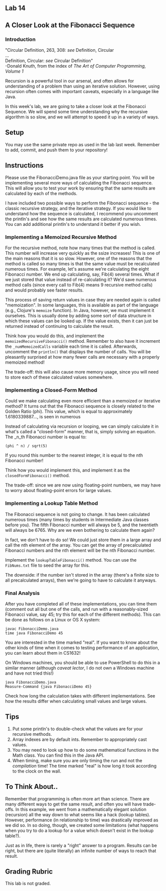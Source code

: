 ## Lab 14

## A Closer Look at the Fibonacci Sequence

### Introduction

"Circular Definition, 263, 308: _see_ Definition, Circular  
 ...  
 Definition, Circular: _see_ Circular Definition"  
  -Donald Knuth, from the index of _The Art of Computer Programming, Volume 1_

Recursion is a powerful tool in our arsenal, and often allows for understanding of a problem than using an iterative solution.  However, using recursion often comes with important caveats, especially in a language like Java.

In this week's lab, we are going to take a closer look at the Fibonacci Sequence.  We will spend some time understanding why the recursive algorithm is so slow, and we will attempt to speed it up in a variety of ways.

## Setup

You may use the same private repo as used in the lab last week.   Remember to add, commit, and push them to your repository!

## Instructions 

Please use the FibonacciDemo.java file as your starting point.  You will be implementing several more ways of calculating the Fibonacci sequence.  This will allow you to test your work by ensuring that the same results are calculated by each of the methods.

I have included two possible ways to perform the Fibonacci sequence - the classic recursive strategy, and the iterative strategy.  If you would like to understand how the sequence is calculated, I recommend you uncomment the println's and see how the same results are calculated numerous times.  You can add additional println's to understand it better if you wish.

### Implementing a Memoized Recursive Method

For the recursive method, note how many times that the method is called.  This number will increase very quickly as the ssize increases!  This is one of the main reasons that it is so slow.  However, one of the reasons that the method is called so many times is that the same value must be recalculated numerous times.  For example, let's assume we're calculating the eight Fibonacci number.  We end up calculating, say, Fib(4) several times.  What if we just stored that value instead of re-calculating it?  We'd save numerous method calls (since every call to Fib(4) means 9 recursive method calls) and would probably see faster results.

This process of saving return values in case they are needed again is called "memoization".  In some languages, this is available as part of the language (e.g., Clojure's `memoize` function).  In Java, however, we must implement it ourselves.  This is usually done by adding some sort of data structure in which these values can be looked up.  If the value exists, then it can just be returned instead of continuing to calculate the result.

Think how you would do this, and implement the `memoizedRecursiveFibonacci()` method.  Remember to also have it increment the `_numMemoizedCalls` variable each time it is called.  Afterwards, uncomment the `println()` that displays the number of calls.  You will be pleasantly surprised at how many fewer calls are necessary with a properly memoized method!

The trade-off: this will also cause more memory usage, since you will need to store each of these calculated values somewhere.

### Implementing a Closed-Form Method

Could we make calculating even more efficient than a memoized or iterative method?  It turns out that the Fibonacci sequence is closely related to the Golden Ratio (phi).  This value, which is equal to approximately 1.6180339887..., is seen in numerous

Instead of calculating via recursion or looping, we can simply calculate it in what's called a "closed-form" manner, that is, simply solving an equation.  The _n_th Fibonacci number is equal to:

```
(phi ^ n) / sqrt(5)
```

If you round this number to the nearest integer, it is equal to the nth Fibonacci number!

Think how you would implement this, and implement it as the `closedFormFibonacci()` method.

The trade-off: since we are now using floating-point numbers, we may have to worry about floating-point errors for large values.

### Implementing a Lookup Table Method

The Fibonacci sequence is not going to change.  It has been calculated numerous times (many times by students in Intermediate Java classes before you).  The fifth Fibonacci number will always be 5, and the twentieth will always be 6765.  Why are we even bothering to calculate them again?

In fact, we don't have to do so!  We could just store them in a large array and call the nth element of the array.  You can get the array of precalculated Fibonacci numbers and the nth element will be the nth Fibonacci number.

Implement the `lookupTableFibonacci()` method.  You can use the `FibNums.txt` file to seed the array for this.

The downside: if the number isn't stored in the array (there's a finite size to all precalculated arrays), then we're going to have to calculate it anyways.

### Final Analysis

After you have completed all of these implementations, you can time them (comment out all but one of the calls, and run with a reasonably-sized Fibonacci value, say 45; try this for each of the different methods).  This can be done as follows on a Linux or OS X system:

```
javac FibonacciDemo.java
time java FibonacciDemo 45
```

You are interested in the time marked "real".  If you want to know about the other kinds of time when it comes to testing performance of an application, you can learn about them in CS1632!

On Windows machines, you should be able to use PowerShell to do this in a similar manner (although _caveat lector_, I do not own a Windows machine and have not tried this!)

```
java FibonacciDemo.java
Measure-Command {java FibonacciDemo 45}
```

Check how long the calculation takes with different implementations.  See how the results differ when calculating small values and large values.

## Tips

1. Put some println's to double-check what the values are for your recursive methods.
2. Array indexes are by default ints.  Remember to appropriately cast values.
3. You may need to look up how to do some mathematical functions in the Math class.  You can find this in the Java API.
4. When timing, make sure you are only timing the _run_ and not the _compilation_ time!  The time marked "real" is how long it took according to the clock on the wall.

## To Think About..

Remember that programming is often more art than science.  There are many different ways to get the same result, and often you will have trade-offs.  In this example, we went from a mathematically elegant solution (recursion) all the way down to what seems like a hack (lookup tables).  However, performance (in relationship to time) was drastically improved as we did so.  In so doing, though, we created some limitations (what happens when you try to do a lookup for a value which doesn't exist in the lookup table?).

Just as in life, there is rarely a "right" answer to a program.  Results can be right, but there are (quite literally) an infinite number of ways to reach that result.  

## Grading Rubric

This lab is not graded.
